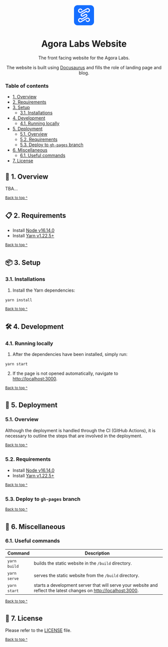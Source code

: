 <p align="center">
  <a href="https://agoralabs.sh">
    <picture>
      <source media="(prefers-color-scheme: dark)" srcset="assets/agora_labs_icon-dark-rounded-64x64.png">
      <img alt="Agora Labs banner logo" height="64" src="assets/agora_labs_icon-light-rounded-64x64.png" style="padding-top: 15px">
    </picture>
  </a>
</p>

<h1 p align="center">
  Agora Labs Website
</h1>

<p p align="center">
  The front facing website for the Agora Labs.
</p>

<p p align="center">
  The website is built using <a href="https://docusaurus.io/" target="_blank">Docusaurus</a> and fills the role of landing page and blog.
</p>

### Table of contents

* [1. Overview](#-1-overview)
* [2. Requirements](#-2-requirements)
* [3. Setup](#-3-setup)
  * [3.1. Installations](#31-installations)
* [4. Development](#-4-development)
  * [4.1. Running locally](#41-running-locally)
* [5. Deployment](#-5-deployment)
  * [5.1. Overview](#51-overview)
  * [5.2. Requirements](#52-requirements)
  * [5.3. Deploy to `gh-pages` branch](#53-deploy-to-gh-pages-branch)
* [6. Miscellaneous](#-6-miscellaneous)
  * [6.1. Useful commands](#61-useful-commands)
* [7. License](#-7-license)

## 🔭 1. Overview

TBA...

<sup>[Back to top ^][table-of-contents]</sup>

## 📋 2. Requirements

* Install [Node v16.14.0][node]
* Install [Yarn v1.22.5+][yarn]

<sup>[Back to top ^][table-of-contents]</sup>

## 📦 3. Setup

### 3.1. Installations

1. Install the Yarn dependencies:
```shell
yarn install
```

<sup>[Back to top ^][table-of-contents]</sup>

## 🛠️ 4. Development

### 4.1. Running locally

1. After the dependencies have been installed, simply run:
```shell
yarn start
```

2. If the page is not opened automatically, navigate to [http://localhost:3000](http://localhost:3000).

<sup>[Back to top ^][table-of-contents]</sup>

## 🚀 5. Deployment

### 5.1. Overview

Although the deployment is handled through the CI (GitHub Actions), it is necessary to outline the steps that are involved in the deployment.

<sup>[Back to top ^][table-of-contents]</sup>

### 5.2. Requirements

* Install [Node v16.14.0][node]
* Install [Yarn v1.22.5+][yarn]

<sup>[Back to top ^][table-of-contents]</sup>

###  5.3. Deploy to `gh-pages` branch

<sup>[Back to top ^][table-of-contents]</sup>

## 📑 6. Miscellaneous

### 6.1. Useful commands

| Command                | Description                                                                                                                                |
|------------------------|--------------------------------------------------------------------------------------------------------------------------------------------|
| `yarn build`           | builds the static website in the `/build` directory.                                                                                       |
| `yarn serve`           | serves the static website from the `/build` directory.                                                                                     |
| `yarn start`           | starts a development server that will serve your website and reflect the latest changes on [http://localhost:3000](http://localhost:3000). |

<sup>[Back to top ^][table-of-contents]</sup>

## 📄 7. License

Please refer to the [LICENSE][license] file.

<sup>[Back to top ^][table-of-contents]</sup>

<!-- Links -->
[license]: ./LICENSE
[node]: https://nodejs.org/en/
[table-of-contents]: #table-of-contents
[yarn]: https://yarnpkg.com/
